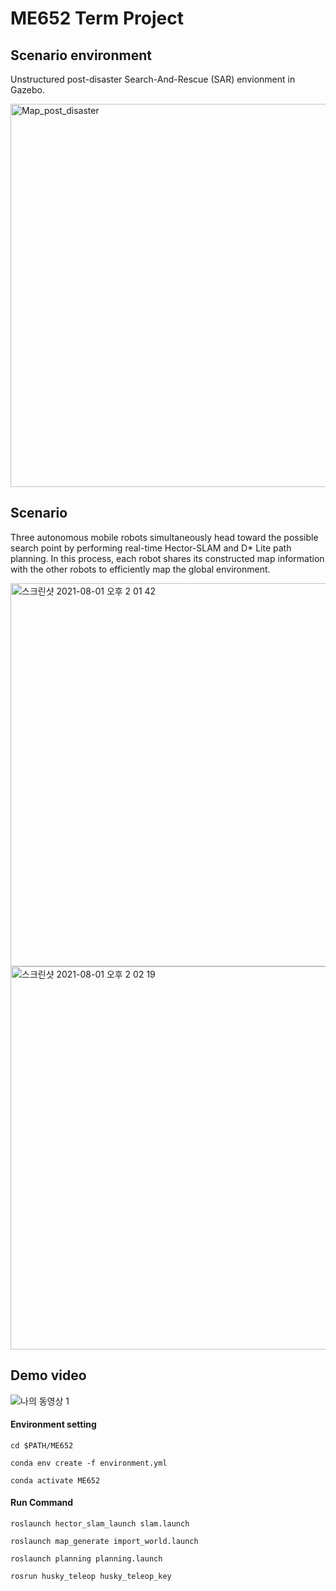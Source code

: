 # ME652 Term Project

## Scenario environment

Unstructured post-disaster Search-And-Rescue (SAR) envionment in Gazebo.

<img width="613" alt="Map_post_disaster" src="https://user-images.githubusercontent.com/45442859/127759892-9503578c-8497-48d1-8b04-099ecb34d5e6.png">

## Scenario

Three autonomous mobile robots simultaneously head toward the possible search point by performing real-time Hector-SLAM and D* Lite path planning. In this process, each robot shares its constructed map information with the other robots to efficiently map the global environment.

<img width="613" alt="스크린샷 2021-08-01 오후 2 01 42" src="https://user-images.githubusercontent.com/45442859/127759823-313924bb-7fb9-4e6e-94a2-800b86de6eec.png">
<img width="613" alt="스크린샷 2021-08-01 오후 2 02 19" src="https://user-images.githubusercontent.com/45442859/127759829-b7aa18b0-443e-4562-a956-dd0037ad2281.png">

## Demo video

![나의 동영상 1](https://user-images.githubusercontent.com/45442859/127759969-299a5173-b8be-447d-95ea-b99c9a413fc9.gif)

#### Environment setting

```shell
cd $PATH/ME652

conda env create -f environment.yml

conda activate ME652
```



#### Run Command

```shell
roslaunch hector_slam_launch slam.launch

roslaunch map_generate import_world.launch

roslaunch planning planning.launch

rosrun husky_teleop husky_teleop_key
```
